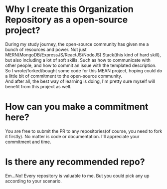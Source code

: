 # Why I create this Organization Repository as a open-source project?
During my study journey, the open-source community has given me a bunch of resources and power. Not just MERN(MongoDB/ExpressJS/ReactJS/NodeJS) Stack(this kind of hard skill), but also including a lot of soft skills. Such as how to communicate with other people, and how to commit an issue with the templated description.<br>
So I wrote/forked/bought some code for this MEAN project, hoping could do a little bit of commitment to the open-source community.<br>
And after all, the best way of learning is doing, I'm pretty sure myself will benefit from this project as well.<br>

# How can you make a commitment here?
You are free to submit the PR to any repositories(of course, you need to fork it firstly). No matter is code or documentation. I'll appreciate your commitment and time.<br>

# Is there any recommended repo?
Em...No! Every repository is valuable to me. But you could pick any up according to your scenario.<br>